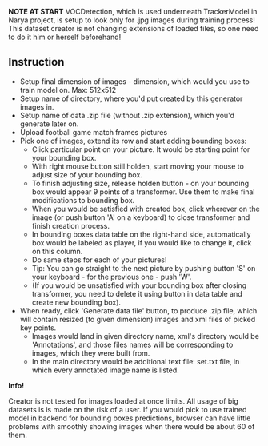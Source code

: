 **NOTE AT START** 
VOCDetection, which is used underneath TrackerModel in Narya project, is setup to look only for .jpg images during training process! 
This dataset creator is not changing extensions of loaded files, so one need to do it him or herself beforehand!


## Instruction
- Setup final dimension of images - dimension, which would you use to train model on. Max: 512x512
- Setup name of directory, where you'd put created by this generator images in.
- Setup name of data .zip file (without .zip extension), which you'd generate later on.
- Upload football game match frames pictures
- Pick one of images, extend its row and start adding bounding boxes:
  - Click particular point on your picture. It would be starting point for your bounding box.
  - With right mouse button still holden, start moving your mouse to adjust size of your bounding box.
  - To finish adjusting size, release holden button - on your bounding box would appear 9 points of a transformer. Use them to make final modifications to bounding box.
  - When you would be satisfied with created box, click wherever on the image (or push button 'A' on a keyboard) to close transformer and finish creation process.
  - In bounding boxes data table on the right-hand side, automatically box would be labeled as player, if you would like to change it, click on this column.
  - Do same steps for each of your pictures!
  - Tip: You can go straight to the next picture by pushing button 'S' on your keyboard - for the previous one - push 'W'.
  - (If you would be unsatisfied with your bounding box after closing transformer, you need to delete it using button in data table and create new bounding box).
- When ready, click 'Generate data file' button, to produce .zip file, which will contain resized (to given dimension) images and xml files of picked key points.
  - Images would land in given directory name, xml's directory would be 'Annotations', and those files names will be corresponding to images, which they were built from.
  - In the main directory would be additional text file: set.txt file, in which every annotated image name is listed.

**Info!**

Creator is not tested for images loaded at once limits. All usage of big datasets is is made on the risk of a user. If you would pick to use trained model in backend for bounding boxes predictions, browser can have little problems with smoothly showing images when there would be about 60 of them.
